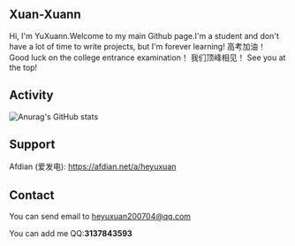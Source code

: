 ## Xuan-Xuann

Hi, I'm YuXuann.Welcome to my main Github page.I'm a student and don't have a lot of time to write projects, but I'm forever learning!
高考加油！     Good luck on the college entrance examination！
我们顶峰相见！     See you at the top!

## Activity

![Anurag's GitHub stats](https://github-readme-stats.vercel.app/api?username=YuXuann&show_icons=true&theme=dracula)



## Support

Afdian (爱发电): https://afdian.net/a/heyuxuan

## Contact

You can send email to heyuxuan200704@qq.com

You can add me QQ:**3137843593**
